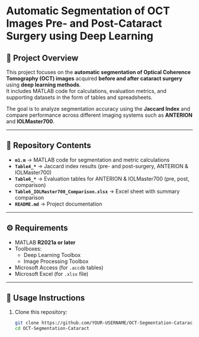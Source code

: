 # Automatic Segmentation of OCT Images Pre- and Post-Cataract Surgery using Deep Learning

## 📌 Project Overview
This project focuses on the **automatic segmentation of Optical Coherence Tomography (OCT) images** acquired **before and after cataract surgery** using **deep learning methods**.  
It includes MATLAB code for calculations, evaluation metrics, and supporting datasets in the form of tables and spreadsheets.

The goal is to analyze segmentation accuracy using the **Jaccard Index** and compare performance across different imaging systems such as **ANTERION** and **IOLMaster700**.

---

## 📂 Repository Contents
- **`m1.m`** → MATLAB code for segmentation and metric calculations  
- **`Table4_*`** → Jaccard index results (pre- and post-surgery, ANTERION & IOLMaster700)  
- **`Table6_*`** → Evaluation tables for ANTERION & IOLMaster700 (pre, post, comparison)  
- **`Table6_IOLMaster700_Comparison.xlsx`** → Excel sheet with summary comparison  
- **`README.md`** → Project documentation  

---

## ⚙️ Requirements
- MATLAB **R2021a or later**
- Toolboxes:  
  - Deep Learning Toolbox  
  - Image Processing Toolbox  
- Microsoft Access (for `.accdb` tables)  
- Microsoft Excel (for `.xlsx` file)

---

## 🚀 Usage Instructions
1. Clone this repository:
   ```bash
   git clone https://github.com/YOUR-USERNAME/OCT-Segmentation-Cataract.git
   cd OCT-Segmentation-Cataract
